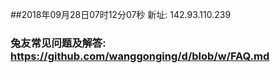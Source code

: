 ##2018年09月28日07时12分07秒 新址: 142.93.110.239
### 兔友常见问题及解答: https://github.com/wanggonging/d/blob/w/FAQ.md
